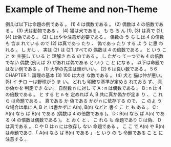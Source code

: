 # Example of Theme and non-Theme

例えば以下は命題の例である 。
(1) 4 は偶数である 。
(2) 偶数は 4 の倍数である 。
(3) 犬は動物である 。
(4) 猫は犬である 。
も ち ろ ん (1), (3) は真で (2), (4) は偽である 。 (2) にはやや注意が必要である 。 偶数の
う ち には 4 の倍数も 含ま れている ので (2) は真であっ たり 、 偽であっ たり する よ う に思
われる 。 し かし 、 実は (2) は
(2’) すべての 偶数は 4 の倍数である 。
と いう こ と を 主張し ている と 理解さ れる のである 。 し たがっ て一つでも 4 の倍数でない
偶数 (例えば 2) があれば偽である と いう こ と になる 。
以下は命題ではない例である 。
(1) 大学の先生は頭がいい。
(2) 6 は良い数である 。
5
6 CHAPTER 1. 論理の基本
(3) 100 は大き な数である 。
(4) 犬と 猫は仲が悪い。
(5) イ チロ ーは野球がう ま い。
どれも 明確な基準が定めら れておら ず、 真か偽かを 判定でき ない。
自然数 n に対し て
A : n は偶数である 。
B : n は 4 の倍数である 。
と する と n を 定めれば A, B 共に真か偽かが定ま り 、 こ れら は命題である 。 真である か
偽である かが n に依存する ので、 こ のよ う な場合は単に A, B と は書かずに A(n), B(n)
などと 書く こ と も ある 。
C : A(n) なら ば B(n) である (偶数は 4 の倍数である )。
D : B(n) なら ば A(n) である (4 の倍数は偶数である )。
と おく と 、 こ れら も 命題であり C は偽、 D は真である 。 C や D は n には依存し ない
命題である 。 こ こ で A(n) や B(n) は命題であり 「 A(n) なら ば B(n) である 」 と いう の
も 命題である こ と に注意する 。